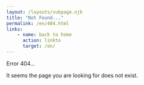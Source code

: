 ```yaml
---
layout: /layouts/subpage.njk
title: "Not Found..."
permalink: /en/404.html
links: 
    - name: back to home
      action: linkto
      target: /en/
---
```


Error 404...

 
It seems the page you are looking for does not exist.